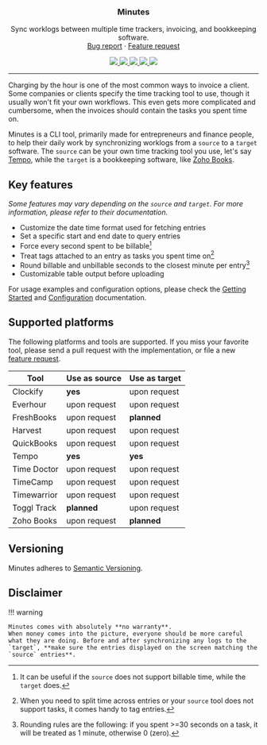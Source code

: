 <div align="center">
  <h3 align="center">Minutes</h3>

  <p align="center">
    Sync worklogs between multiple time trackers, invoicing, and bookkeeping software.
    <br />
    <a href="https://github.com/gabor-boros/minutes/issues">Bug report</a>
    ·
    <a href="https://github.com/gabor-boros/minutes/issues">Feature request</a>
  </p>

  <p align="center">
    <a href="https://github.com/gabor-boros/minutes/graphs/contributors">
      <img src="https://img.shields.io/github/contributors/gabor-boros/minutes.svg?style=for-the-badge" />
    </a>
    <a href="https://github.com/gabor-boros/minutes/network/members">
      <img src="https://img.shields.io/github/forks/gabor-boros/minutes.svg?style=for-the-badge" />
    </a>
    <a href="https://github.com/gabor-boros/minutes/stargazers">
      <img src="https://img.shields.io/github/stars/gabor-boros/minutes.svg?style=for-the-badge" />
    </a>
    <a href="https://github.com/gabor-boros/minutes/issues">
      <img src="https://img.shields.io/github/issues/gabor-boros/minutes.svg?style=for-the-badge" />
    </a>
    <a href="https://gabor-boros.github.io/minutes/license">
      <img src="https://img.shields.io/github/license/gabor-boros/minutes.svg?style=for-the-badge" />
    </a>
  </p>
</div>

---

Charging by the hour is one of the most common ways to invoice a client. Some companies or clients specify the time tracking tool to use, though it usually won't fit your own workflows. This even gets more complicated and cumbersome, when the invoices should contain the tasks you spent time on.

Minutes is a CLI tool, primarily made for entrepreneurs and finance people, to help their daily work by synchronizing worklogs from a `source` to a `target` software. The `source` can be your own time tracking tool you use, let's say [Tempo](https://tempo.io/), while the `target` is a bookkeeping software, like [Zoho Books](https://books.zoho.com).

## Key features

_Some features may vary depending on the `source` and `target`. For more information, please refer to their documentation._

- Customize the date time format used for fetching entries
- Set a specific start and end date to query entries
- Force every second spent to be billable[^1]
- Treat tags attached to an entry as tasks you spent time on[^2]
- Round billable and unbillable seconds to the closest minute per entry[^3]
- Customizable table output before uploading

[^1]: It can be useful if the `source` does not support billable time, while the `target` does.
[^2]: When you need to split time across entries or your `source` tool does not support tasks, it comes handy to tag entries.
[^3]: Rounding rules are the following: if you spent >=30 seconds on a task, it will be treated as 1 minute, otherwise 0 (zero).

For usage examples and configuration options, please check the [Getting Started](https://gabor-boros.github.io/minutes/getting-started) and [Configuration](https://gabor-boros.github.io/minutes/configuration) documentation.

## Supported platforms

The following platforms and tools are supported. If you miss your favorite tool, please send a pull request with the implementation, or file a new [feature request](https://github.com/gabor-boros/minutes/issues).

| Tool        | Use as source | Use as target |
| ----------- | ------------- | ------------- |
| Clockify    | **yes**       | upon request  |
| Everhour    | upon request  | upon request  |
| FreshBooks  | upon request  | **planned**   |
| Harvest     | upon request  | upon request  |
| QuickBooks  | upon request  | upon request  |
| Tempo       | **yes**       | **yes**       |
| Time Doctor | upon request  | upon request  |
| TimeCamp    | upon request  | upon request  |
| Timewarrior | upon request  | upon request  |
| Toggl Track | **planned**   | upon request  |
| Zoho Books  | upon request  | **planned**   |

## Versioning

Minutes adheres to [Semantic Versioning](https://semver.org/spec/v2.0.0.html).

## Disclaimer

!!! warning
    
    Minutes comes with absolutely **no warranty**.
    When money comes into the picture, everyone should be more careful what they are doing. Before and after synchronizing any logs to the `target`, **make sure the entries displayed on the screen matching the `source` entries**.
